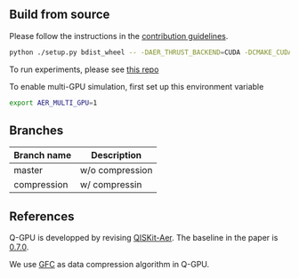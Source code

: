 ## Build from source

Please follow the instructions in the [contribution guidelines](https://github.com/Qiskit/qiskit-aer/blob/master/CONTRIBUTING.md).

```bash
python ./setup.py bdist_wheel -- -DAER_THRUST_BACKEND=CUDA -DCMAKE_CUDA_COMPILER=${YOUR_NVIDIA_COMPILER_PATH}
```

To run experiments, please see [this repo](https://github.com/Zhaoyilunnn/q-gpu-exp)

To enable multi-GPU simulation, first set up this environment variable

```bash
export AER_MULTI_GPU=1
```

## Branches 

| Branch name | Description |
| --- | --- |
| master | w/o compression |
| compression | w/ compressin |

## References

Q-GPU is developped by revising [QISKit-Aer](https://github.com/Qiskit/qiskit-aer). The baseline in the paper is [0.7.0](https://github.com/Qiskit/qiskit-aer/tree/0.7.0).

We use [GFC](https://userweb.cs.txstate.edu/~burtscher/research/GFC/) as data compression algorithm in Q-GPU.


